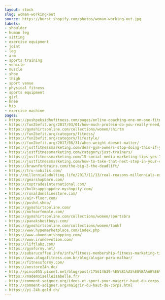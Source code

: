 ```yaml
---
layout: stock
slug: woman-working-out
source: https://burst.shopify.com/photos/woman-working-out.jpg
labels:
- shoulder
- human leg
- sitting
- exercise equipment
- joint
- leg
- arm
- sports training
- vehicle
- muscle
- shoe
- thigh
- sport venue
- physical fitness
- sports equipment
- girl
- knee
- hip
- exercise machine
pages:
- https://pushpeksidhufitness.com/pages/online-coaching-one-on-one-fitness-nutrition-coaching
- https://fun2befit.org/2017/03/01/how-much-protein-do-you-really-need/
- https://gymshirtsonline.com/collections/women/shirtm
- https://fun2befit.org/category/fitness/
- https://fun2befit.org/category/lifestyle/
- https://fun2befit.org/2017/08/31/when-weight-doesnt-matter/
- https://justfitnessmarketing.com/dear-gym-owners-stop-doing-this-if-you-want-to-grow-your-gym/b40/
- https://justfitnessmarketing.com/category/just-trainers/
- https://justfitnessmarketing.com/15-social-media-marketing-tips-yes-15-to-grow-your-training-business/b20/
- https://justfitnessmarketing.com/how-to-take-that-next-step-in-your-career-as-a-trainer/
- https://brawnforbrains.com/the-big-3-the-deadlift/
- https://tru-nobilis.com/
- http://millennialadulting.life/2017/11/13/real-reasons-millennials-exercise/
- https://gearshopbarn.com/
- https://toptradesinternational.com/
- https://bulksuppsappdev.myshopify.com/
- https://ronaldonllinestore.com/
- https://air-floor.com/
- https://pushd.shop/
- https://gymshirtsonline.com/
- https://nofearfemale.com/
- https://gymshirtsonline.com/collections/women/sportsbra
- https://panaksbestbuys.com/
- https://gymshirtsonline.com/collections/women/tankf
- https://www.hypemarketplace.com/index.php
- https://www.abundantshopping.com/
- https://www.irondevotion.com/
- https://liftlabz.com/
- https://gymformy.net/
- http://subarucoffee.info/info/fitness-membership-fitness-marketing-tips
- https://www.alugafitness.com.br/blog/alugar-para-malhar/
- https://fitnessformy.com/
- https://onstore24h.de/
- http://pinco055.pixnet.net/blog/post/175614639-%E5%81%A5%E8%BA%AB%E6%96%B0%E7%9F%A51%EF%BD%9C%E7%AC%AC%E4%B8%80%E6%AC%A1%E4%B8%8A%E5%81%A5%E8%BA%AB%E6%88%BF%E7%9A%84%E4%BD%A0%E8%A6%81%E5%B8%B6%E4%BB%80%E9%BA%BC%EF%BC%9F
- https://mademoiselleisabelle.fr/
- http://comment-soigner.org/idees-et-sport-pour-maigrir-haut-du-corps.html
- http://comment-soigner.org/maigrir-du-haut-du-corps.html
- https://yi.24k-gold.ch/
---
```

